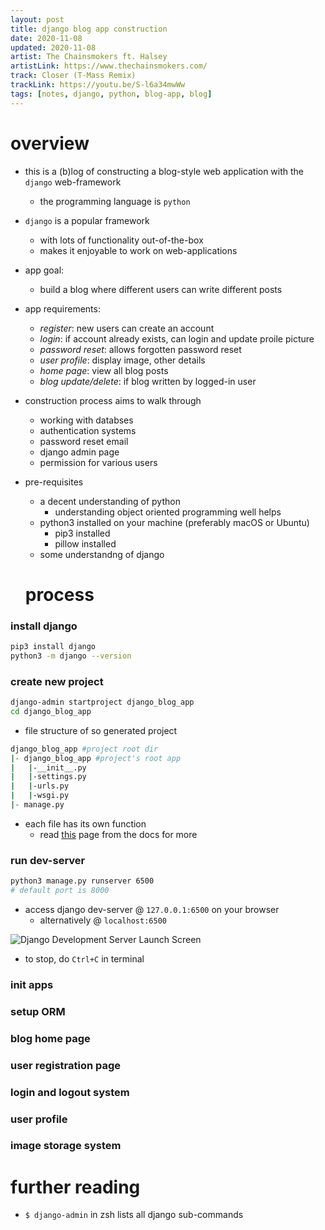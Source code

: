 ```yaml
---
layout: post
title: django blog app construction
date: 2020-11-08
updated: 2020-11-08
artist: The Chainsmokers ft. Halsey
artistLink: https://www.thechainsmokers.com/
track: Closer (T-Mass Remix)
trackLink: https://youtu.be/S-l6a34mwWw
tags: [notes, django, python, blog-app, blog]
---
```


   # overview

- this is a (b)log of constructing a blog-style web application with the `django` web-framework 
  - the programming language is `python`
  
- `django` is a popular framework 
  - with lots of functionality out-of-the-box 
  - makes it enjoyable to work on web-applications
  
- app goal: 
  - build a blog where different users can write different posts
- app requirements:
  - *register*: new users can create an account 
  - *login*: if account already exists, can login and update proile picture
  - *password reset*: allows forgotten password reset
  - *user profile*: display image, other details
  - *home page*: view all blog posts 
  - *blog update/delete*: if blog written by logged-in user

- construction process aims to walk through 
  - working with databses
  - authentication systems 
  - password reset email
  - django admin page
  - permission for various users 
  
- pre-requisites 
  - a decent understanding of python 
    - understanding object oriented programming well helps 
  - python3 installed on your machine (preferably macOS or Ubuntu)
    - pip3 installed 
    - pillow installed
  - some understandng of django 
  

   # process

 ### install django

```zsh
pip3 install django
python3 -m django --version
```

 ### create new project 

```zsh
django-admin startproject django_blog_app
cd django_blog_app
```

- file structure of so generated project
```zsh
django_blog_app #project root dir
|- django_blog_app #project's root app 
|   |-__init__.py
|   |-settings.py
|   |-urls.py
|   |-wsgi.py
|- manage.py
```

- each file has its own function
  - read [this](https://docs.djangoproject.com/en/2.2/intro/tutorial01/#creating-a-project) page from the docs for more 

 ### run dev-server

```zsh
python3 manage.py runserver 6500
# default port is 8000
```

- access django dev-server @ `127.0.0.1:6500` on your browser
  - alternatively @ `localhost:6500`

<img class="plot mx-auto text-center img-fluid" src="https://www.freecodecamp.org/news/content/images/2020/02/DjangoRocket.gif" alt="Django Development Server Launch Screen">

- to stop, do `Ctrl+C` in terminal 

 ### init apps

 ### setup ORM 
 
 ### blog home page 
 
 ### user registration page 
 
 ### login and logout system 
 
 ### user profile 
 
 ### image storage system



   # further reading

- `$ django-admin` in zsh lists all django sub-commands







